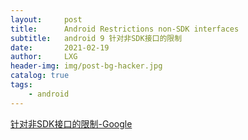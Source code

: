 ```yaml
---
layout:     post
title:      Android Restrictions non-SDK interfaces
subtitle:   android 9 针对非SDK接口的限制
date:       2021-02-19
author:     LXG
header-img: img/post-bg-hacker.jpg
catalog: true
tags:
    - android
---
```


[针对非SDK接口的限制-Google](https://developer.android.google.cn/distribute/best-practices/develop/restrictions-non-sdk-interfaces?hl=zh-cn)


